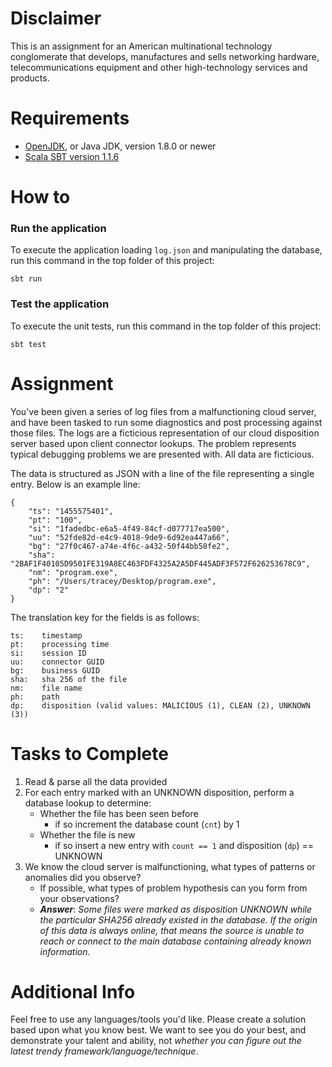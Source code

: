 # Disclaimer
This is an assignment for an American multinational technology conglomerate that develops, manufactures and sells networking hardware, telecommunications equipment and other high-technology services and products.

# Requirements
* [OpenJDK](http://openjdk.java.net/install/), or Java JDK, version 1.8.0 or newer
* [Scala SBT version 1.1.6](https://www.scala-sbt.org/1.x/docs/Setup.html)

# How to
### Run the application

To execute the application loading `log.json` and manipulating the database, run this command in the top folder of this project:
```
sbt run
```

### Test the application

To execute the unit tests, run this command in the top folder of this project:
```
sbt test
```

# Assignment

You've been given a series of log files from a malfunctioning cloud server, and have been tasked
to run some diagnostics and post processing against those files. The logs are a ficticious representation
of our cloud disposition server based upon client connector lookups. The problem represents typical
debugging problems we are presented with. All data are ficticious.

The data is structured as JSON with a line of the file representing a single entry. Below is an example line:

```
{
    "ts": "1455575401",
    "pt": "100",
    "si": "1fadedbc-e6a5-4f49-84cf-d077717ea500",
    "uu": "52fde82d-e4c9-4018-9de9-6d92ea447a66",
    "bg": "27f0c467-a74e-4f6c-a432-50f44bb58fe2",
    "sha": "2BAF1F40105D9501FE319A8EC463FDF4325A2A5DF445ADF3F572F626253678C9",
    "nm": "program.exe",
    "ph": "/Users/tracey/Desktop/program.exe",
    "dp": "2"
}
```

The translation key for the fields is as follows:

```
ts:    timestamp
pt:    processing time
si:    session ID
uu:    connector GUID
bg:    business GUID
sha:   sha 256 of the file
nm:    file name
ph:    path
dp:    disposition (valid values: MALICIOUS (1), CLEAN (2), UNKNOWN (3))
```

# Tasks to Complete

1. Read & parse all the data provided
2. For each entry marked with an UNKNOWN disposition, perform a database lookup to determine:
    * Whether the file has been seen before
      * if so increment the database count (`cnt`) by 1
    * Whether the file is new
      * if so insert a new entry with `count == 1` and disposition (`dp`) == UNKNOWN
3. We know the cloud server is malfunctioning, what types of patterns or anomalies did you observe?
    * If possible, what types of problem hypothesis can you form from your observations?
    * **_Answer_**: _Some files were marked as disposition UNKNOWN while the particular SHA256 already existed in the database. If the origin of this data is always online, that means the source is unable to reach or connect to the main database containing already known information_.

# Additional Info

Feel free to use any languages/tools you'd like. Please create a solution based upon what you know best.
We want to see you do your best, and demonstrate your talent and ability, not *whether you can figure out
the latest trendy framework/language/technique*.
